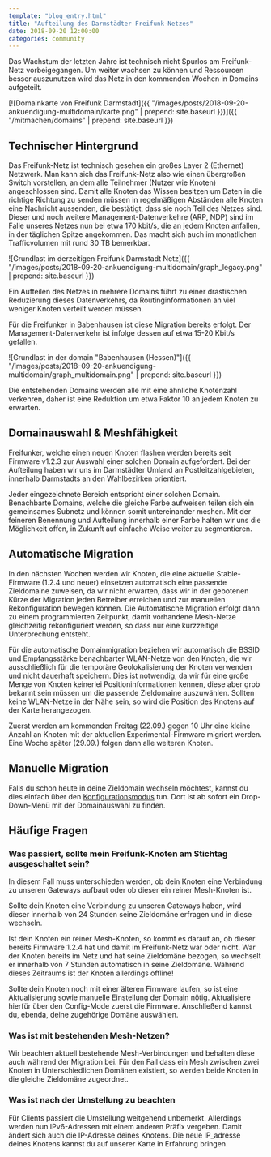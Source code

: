 ```yaml
---
template: "blog_entry.html"
title: "Aufteilung des Darmstädter Freifunk-Netzes"
date: 2018-09-20 12:00:00
categories: community
---
```


Das Wachstum der letzten Jahre ist technisch nicht Spurlos am Freifunk-Netz vorbeigegangen. Um weiter wachsen zu können und Ressourcen besser auszunutzen wird das Netz in den kommenden Wochen in Domains aufgeteilt.

<!-- more -->

[![Domainkarte von Freifunk Darmstadt]({{ "/images/posts/2018-09-20-ankuendigung-multidomain/karte.png" | prepend: site.baseurl }})]({{ "/mitmachen/domains" | prepend: site.baseurl }})

## Technischer Hintergrund
Das Freifunk-Netz ist technisch gesehen ein großes Layer 2 (Ethernet) Netzwerk. Man kann sich das Freifunk-Netz also wie einen übergroßen Switch vorstellen, an dem alle Teilnehmer (Nutzer wie Knoten) angeschlossen sind. Damit alle Knoten das Wissen besitzen um Daten in die richtige Richtung zu senden müssen in regelmäßigen Abständen alle Knoten eine Nachricht aussenden, die bestätigt, dass sie noch Teil des Netzes sind. Dieser und noch weitere Management-Datenverkehre (ARP, NDP) sind im Falle unseres Netzes nun bei etwa 170 kbit/s, die an jedem Knoten anfallen, in der täglichen Spitze angekommen. Das macht sich auch im monatlichen Trafficvolumen mit rund 30 TB bemerkbar.

![Grundlast im derzeitigen Freifunk Darmstadt Netz]({{ "/images/posts/2018-09-20-ankuendigung-multidomain/graph_legacy.png" | prepend: site.baseurl }})

Ein Aufteilen des Netzes in mehrere Domains führt zu einer drastischen Reduzierung dieses Datenverkehrs, da Routinginformationen an viel weniger Knoten verteilt werden müssen.

Für die Freifunker in Babenhausen ist diese Migration bereits erfolgt. Der Management-Datenverkehr ist infolge dessen auf etwa 15-20 Kbit/s gefallen.

![Grundlast in der domain "Babenhausen (Hessen)"]({{ "/images/posts/2018-09-20-ankuendigung-multidomain/graph_multidomain.png" | prepend: site.baseurl }})

Die entstehenden Domains werden alle mit eine ähnliche Knotenzahl verkehren, daher ist eine Reduktion um etwa Faktor 10 an jedem Knoten zu erwarten.

## Domainauswahl & Meshfähigkeit
Freifunker, welche einen neuen Knoten flashen werden bereits seit Firmware v1.2.3 zur Auswahl einer solchen Domain aufgefordert. Bei der Aufteilung haben wir uns im Darmstädter Umland an Postleitzahlgebieten, innerhalb Darmstadts an den Wahlbezirken orientiert.

Jeder eingezeichnete Bereich entspricht einer solchen Domain. Benachbarte Domains, welche die gleiche Farbe aufweisen teilen sich ein gemeinsames Subnetz und können somit untereinander meshen. Mit der feineren Benennung und Aufteilung innerhalb einer Farbe halten wir uns die Möglichkeit offen, in Zukunft auf einfache Weise weiter zu segmentieren.

## Automatische Migration

In den nächsten Wochen werden wir Knoten, die eine aktuelle Stable-Firmware (1.2.4 und neuer) einsetzen automatisch eine passende Zieldomaine zuweisen, da wir nicht erwarten, dass wir in der gebotenen Kürze der Migration jeden Betreiber erreichen und zur manuellen Rekonfiguration bewegen können.
Die Automatische Migration erfolgt dann zu einem programmierten Zeitpunkt, damit vorhandene Mesh-Netze gleichzeitig rekonfiguriert werden, so dass nur eine kurzzeitige Unterbrechung entsteht.

Für die automatische Domainmigration beziehen wir automatisch die BSSID und Empfangsstärke benachbarter WLAN-Netze von den Knoten, die wir ausschließlich für die temporäre Geolokalisierung der Knoten verwenden und nicht dauerhaft speichern. Dies ist notwendig, da wir für eine große Menge von Knoten keinerlei Positioninformationen kennen, diese aber grob bekannt sein müssen um die passende Zieldomaine auszuwählen. Sollten keine WLAN-Netze in der Nähe sein, so wird die Position des Knotens auf der Karte herangezogen.

Zuerst werden am kommenden Freitag (22.09.) gegen 10 Uhr eine kleine Anzahl an Knoten mit der aktuellen Experimental-Firmware migriert werden. Eine Woche später (29.09.) folgen dann alle weiteren Knoten.

## Manuelle Migration

Falls du schon heute in deine Zieldomain wechseln möchtest, kannst du dies einfach über den [Konfigurationsmodus](https://darmstadt.freifunk.net/was-ist-freifunk/faq/#wie-kann-ich-nachtr%C3%A4glich-%C3%A4nderungen-am-router-vornehmen) tun. Dort ist ab sofort ein Drop-Down-Menü mit der Domainauswahl zu finden.

## Häufige Fragen
### Was passiert, sollte mein Freifunk-Knoten am Stichtag ausgeschaltet sein?
In diesem Fall muss unterschieden werden, ob dein Knoten eine Verbindung zu unseren Gateways aufbaut oder ob dieser ein reiner Mesh-Knoten ist.

Sollte dein Knoten eine Verbindung zu unseren Gateways haben, wird dieser innerhalb von 24 Stunden seine Zieldomäne erfragen und in diese wechseln.

Ist dein Knoten ein reiner Mesh-Knoten, so kommt es darauf an, ob dieser bereits Firmware 1.2.4 hat und damit im Freifunk-Netz war oder nicht. War der Knoten bereits im Netz und hat seine Zieldomäne bezogen, so wechselt er innerhalb von 7 Stunden automatisch in seine Zieldomäne. Während dieses Zeitraums ist der Knoten allerdings offline!

Sollte dein Knoten noch mit einer älteren Firmware laufen, so ist eine Aktualisierung sowie manuelle Einstellung der Domain nötig. Aktualisiere hierfür über den Config-Mode zuerst die Firmware. Anschließend kannst du, ebenda, deine zugehörige Domäne auswählen.

### Was ist mit bestehenden Mesh-Netzen?
Wir beachten aktuell bestehende Mesh-Verbindungen und behalten diese auch während der Migration bei. Für den Fall dass ein Mesh zwischen zwei Knoten in Unterschiedlichen Domänen existiert, so werden beide Knoten in die gleiche Zieldomäne zugeordnet.

### Was ist nach der Umstellung zu beachten
Für Clients passiert die Umstellung weitgehend unbemerkt. Allerdings werden nun IPv6-Adressen mit einem anderen Präfix vergeben. Damit ändert sich auch die IP-Adresse deines Knotens. Die neue IP_adresse deines Knotens kannst du auf unserer Karte in Erfahrung bringen.

